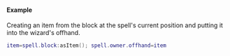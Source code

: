 #### Example
Creating an item from the block at the spell's current position and putting
it into the wizard's offhand.
```lua
item=spell.block:asItem(); spell.owner.offhand=item
```
